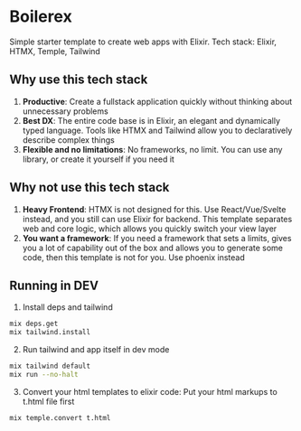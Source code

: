 # Boilerex

Simple starter template to create web apps with Elixir.
Tech stack: Elixir, HTMX, Temple, Tailwind

## Why use this tech stack
1. **Productive**: Create a fullstack application quickly without thinking about unnecessary problems
2. **Best DX**: The entire code base is in Elixir, an elegant and dynamically typed language. Tools like HTMX and Tailwind allow you to declaratively describe complex things
3. **Flexible and no limitations**: No frameworks, no limit. You can use any library, or create it yourself if you need it

## Why not use this tech stack
1. **Heavy Frontend**: HTMX is not designed for this. Use React/Vue/Svelte instead, and you still can use Elixir for backend. This template separates web and core logic, which allows you quickly switch your view layer
2. **You want a framework**: If you need a framework that sets a limits, gives you a lot of capability out of the box and allows you to generate some code, then this template is not for you. Use phoenix instead


## Running in DEV

1. Install deps and tailwind
```bash
mix deps.get
mix tailwind.install
```

2. Run tailwind and app itself in dev mode
```bash
mix tailwind default
mix run --no-halt
```

3. Convert your html templates to elixir code:
Put your html markups to t.html file first
```bash
mix temple.convert t.html
```
